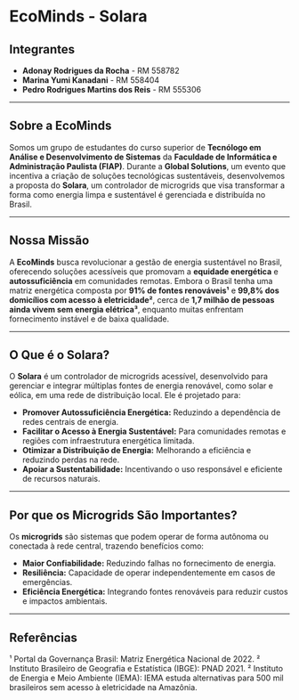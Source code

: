 # **EcoMinds - Solara**

## **Integrantes**
- **Adonay Rodrigues da Rocha** - RM 558782  
- **Marina Yumi Kanadani** - RM 558404  
- **Pedro Rodrigues Martins dos Reis** - RM 555306  

---

## **Sobre a EcoMinds**

Somos um grupo de estudantes do curso superior de **Tecnólogo em Análise e Desenvolvimento de Sistemas** da **Faculdade de Informática e Administração Paulista (FIAP)**. Durante a **Global Solutions**, um evento que incentiva a criação de soluções tecnológicas sustentáveis, desenvolvemos a proposta do **Solara**, um controlador de microgrids que visa transformar a forma como energia limpa e sustentável é gerenciada e distribuída no Brasil.

---

## **Nossa Missão**

A **EcoMinds** busca revolucionar a gestão de energia sustentável no Brasil, oferecendo soluções acessíveis que promovam a **equidade energética** e **autossuficiência** em comunidades remotas. Embora o Brasil tenha uma matriz energética composta por **91% de fontes renováveis¹** e **99,8% dos domicílios com acesso à eletricidade²**, cerca de **1,7 milhão de pessoas ainda vivem sem energia elétrica³**, enquanto muitas enfrentam fornecimento instável e de baixa qualidade.

---

## **O Que é o Solara?**

O **Solara** é um controlador de microgrids acessível, desenvolvido para gerenciar e integrar múltiplas fontes de energia renovável, como solar e eólica, em uma rede de distribuição local. Ele é projetado para:

- **Promover Autossuficiência Energética:** Reduzindo a dependência de redes centrais de energia.
- **Facilitar o Acesso à Energia Sustentável:** Para comunidades remotas e regiões com infraestrutura energética limitada.
- **Otimizar a Distribuição de Energia:** Melhorando a eficiência e reduzindo perdas na rede.
- **Apoiar a Sustentabilidade:** Incentivando o uso responsável e eficiente de recursos naturais.

---

## **Por que os Microgrids São Importantes?**

Os **microgrids** são sistemas que podem operar de forma autônoma ou conectada à rede central, trazendo benefícios como:
- **Maior Confiabilidade:** Reduzindo falhas no fornecimento de energia.
- **Resiliência:** Capacidade de operar independentemente em casos de emergências.
- **Eficiência Energética:** Integrando fontes renováveis para reduzir custos e impactos ambientais.

---

## **Referências**
¹ Portal da Governança Brasil: Matriz Energética Nacional de 2022.
² Instituto Brasileiro de Geografia e Estatística (IBGE): PNAD 2021.
² Instituto de Energia e Meio Ambiente (IEMA): IEMA estuda alternativas para 500 mil brasileiros sem acesso à eletricidade na Amazônia.

